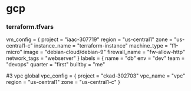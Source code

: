 # gcp
### terraform.tfvars
vm_config = {
        project = "iaac-307719"
        region = "us-central1"
        zone = "us-central1-c"
        instance_name = "terraform-instance"
        machine_type = "f1-micro"
        image = "debian-cloud/debian-9"
        firewall_name = "fw-allow-http"
        network_tags = "webserver"
}
labels = {
        name = "db"
        env = "dev"
        team = "devops"
        quarter = "first"
        builtby = "me"

 #3 vpc global
 vpc_config = {
	project = "ckad-302703"
	vpc_name = "vpc"
	region = "us-central1"
	zone = "us-central1-c"
}       
